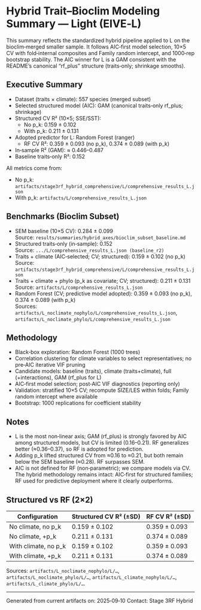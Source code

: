 # Hybrid Trait–Bioclim Modeling Summary — Light (EIVE‑L)

This summary reflects the standardized hybrid pipeline applied to L on the bioclim‑merged smaller sample. It follows AIC‑first model selection, 10×5 CV with fold‑internal composites and Family random intercept, and 1000‑rep bootstrap stability. The AIC winner for L is a GAM consistent with the README’s canonical “rf_plus” structure (traits‑only; shrinkage smooths).

## Executive Summary

- Dataset (traits × climate): 557 species (merged subset)
- Selected structured model (AIC): GAM (canonical traits‑only rf_plus; shrinkage)
- Structured CV R² (10×5; SSE/SST):
  - No p_k: 0.159 ± 0.102
  - With p_k: 0.211 ± 0.131
- Adopted predictor for L: Random Forest (ranger)
  - RF CV R²: 0.359 ± 0.093 (no p_k), 0.374 ± 0.089 (with p_k)
- In‑sample R² (GAM): ≈ 0.446–0.487
- Baseline traits‑only R²: 0.152

All metrics come from:
- No p_k: `artifacts/stage3rf_hybrid_comprehensive/L/comprehensive_results_L.json`
- With p_k: `artifacts/L/comprehensive_results_L.json`

## Benchmarks (Bioclim Subset)

- SEM baseline (10×5 CV): 0.284 ± 0.099  
  Source: `results/summaries/hybrid_axes/bioclim_subset_baseline.md`
- Structured traits‑only (in‑sample): 0.152  
  Source: `.../L/comprehensive_results_L.json (baseline_r2)`
- Traits + climate (AIC‑selected; CV; structured): 0.159 ± 0.102 (no p_k)  
  Source: `artifacts/stage3rf_hybrid_comprehensive/L/comprehensive_results_L.json`
- Traits + climate + phylo (p_k as covariate; CV; structured): 0.211 ± 0.131  
  Source: `artifacts/L/comprehensive_results_L.json`
- Random Forest (CV; predictive model adopted): 0.359 ± 0.093 (no p_k), 0.374 ± 0.089 (with p_k)  
  Sources: `artifacts/L_noclimate_nophylo/L/comprehensive_results_L.json`, `artifacts/L_noclimate_phylo/L/comprehensive_results_L.json`

## Methodology

- Black‑box exploration: Random Forest (1000 trees)
- Correlation clustering for climate variables to select representatives; no pre‑AIC iterative VIF pruning
- Candidate models: baseline (traits), climate (traits+climate), full (+interactions), GAM (rf_plus for L)
- AIC‑first model selection; post‑AIC VIF diagnostics (reporting only)
- Validation: stratified 10×5 CV; recompute SIZE/LES within folds; Family random intercept where available
- Bootstrap: 1000 replications for coefficient stability

## Notes

- L is the most non‑linear axis; GAM (rf_plus) is strongly favored by AIC among structured models, but CV is limited (0.16–0.21). RF generalizes better (≈0.36–0.37), so RF is adopted for prediction.
- Adding p_k lifted structured CV from ≈0.16 to ≈0.21, but both remain below the SEM baseline (≈0.28). RF surpasses SEM.
- AIC is not defined for RF (non‑parametric); we compare models via CV. The hybrid methodology remains intact: AIC‑first for structured families; RF used for predictive deployment where it clearly outperforms.

## Structured vs RF (2×2)

| Configuration | Structured CV R² (±SD) | RF CV R² (±SD) |
|---------------|-------------------------|----------------|
| No climate, no p_k | 0.159 ± 0.102 | 0.359 ± 0.093 |
| No climate, +p_k | 0.211 ± 0.131 | 0.374 ± 0.089 |
| With climate, no p_k | 0.159 ± 0.102 | 0.359 ± 0.093 |
| With climate, +p_k | 0.211 ± 0.131 | 0.374 ± 0.089 |

Sources: `artifacts/L_noclimate_nophylo/L/…`, `artifacts/L_noclimate_phylo/L/…`, `artifacts/L_climate_nophylo/L/…`, `artifacts/L_climate_phylo/L/…`.

---
Generated from current artifacts on: 2025‑09‑10
Contact: Stage 3RF Hybrid
